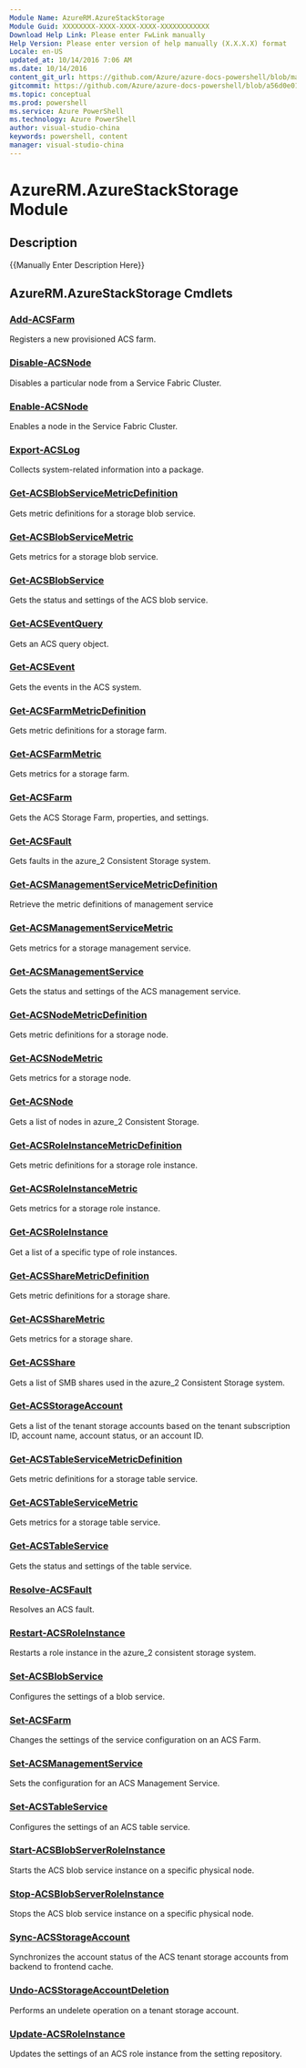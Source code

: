 ```yaml
---
Module Name: AzureRM.AzureStackStorage
Module Guid: XXXXXXXX-XXXX-XXXX-XXXX-XXXXXXXXXXXX
Download Help Link: Please enter FwLink manually
Help Version: Please enter version of help manually (X.X.X.X) format
Locale: en-US
updated_at: 10/14/2016 7:06 AM
ms.date: 10/14/2016
content_git_url: https://github.com/Azure/azure-docs-powershell/blob/master/azureps-cmdlets-docs/ResourceManager/AzureRM.AzureStackStorage/v1.0/CmdletMDs/AzureRM.AzureStackStorage.md
gitcommit: https://github.com/Azure/azure-docs-powershell/blob/a56d0e01e65c2c33aa2af13dd29addc94ead6e88/azureps-cmdlets-docs/ResourceManager/AzureRM.AzureStackStorage/v1.0/CmdletMDs/AzureRM.AzureStackStorage.md
ms.topic: conceptual
ms.prod: powershell
ms.service: Azure PowerShell
ms.technology: Azure PowerShell
author: visual-studio-china
keywords: powershell, content
manager: visual-studio-china
---
```


# AzureRM.AzureStackStorage Module
## Description
{{Manually Enter Description Here}}

## AzureRM.AzureStackStorage Cmdlets
### [Add-ACSFarm](Add-ACSFarm.md)
Registers a new provisioned ACS farm.


### [Disable-ACSNode](Disable-ACSNode.md)
Disables a particular node from a Service Fabric Cluster.


### [Enable-ACSNode](Enable-ACSNode.md)
Enables a node in the Service Fabric Cluster.


### [Export-ACSLog](Export-ACSLog.md)
Collects system-related information into a package.


### [Get-ACSBlobServiceMetricDefinition](Get-ACSBlobServiceMetricDefinition.md)
Gets metric definitions for a storage blob service.


### [Get-ACSBlobServiceMetric](Get-ACSBlobServiceMetric.md)
Gets metrics for a storage blob service.


### [Get-ACSBlobService](Get-ACSBlobService.md)
Gets the status and settings of the ACS blob service.


### [Get-ACSEventQuery](Get-ACSEventQuery.md)
Gets an ACS query object.


### [Get-ACSEvent](Get-ACSEvent.md)
Gets the events in the ACS system.


### [Get-ACSFarmMetricDefinition](Get-ACSFarmMetricDefinition.md)
Gets metric definitions for a storage farm.


### [Get-ACSFarmMetric](Get-ACSFarmMetric.md)
Gets metrics for a storage farm.


### [Get-ACSFarm](Get-ACSFarm.md)
Gets the ACS Storage Farm, properties, and settings.


### [Get-ACSFault](Get-ACSFault.md)
Gets faults in the azure_2 Consistent Storage system.


### [Get-ACSManagementServiceMetricDefinition](Get-ACSManagementServiceMetricDefinition.md)
Retrieve the metric definitions of management service


### [Get-ACSManagementServiceMetric](Get-ACSManagementServiceMetric.md)
Gets metrics for a storage management service.


### [Get-ACSManagementService](Get-ACSManagementService.md)
Gets the status and settings of the ACS management service.


### [Get-ACSNodeMetricDefinition](Get-ACSNodeMetricDefinition.md)
Gets metric definitions for a storage node.


### [Get-ACSNodeMetric](Get-ACSNodeMetric.md)
Gets metrics for a storage node.


### [Get-ACSNode](Get-ACSNode.md)
Gets a list of nodes in azure_2 Consistent Storage.


### [Get-ACSRoleInstanceMetricDefinition](Get-ACSRoleInstanceMetricDefinition.md)
Gets metric definitions for a storage role instance.


### [Get-ACSRoleInstanceMetric](Get-ACSRoleInstanceMetric.md)
Gets metrics for a storage role instance.


### [Get-ACSRoleInstance](Get-ACSRoleInstance.md)
Get a list of a specific type of role instances.


### [Get-ACSShareMetricDefinition](Get-ACSShareMetricDefinition.md)
Gets metric definitions for a storage share.


### [Get-ACSShareMetric](Get-ACSShareMetric.md)
Gets metrics for a storage share.


### [Get-ACSShare](Get-ACSShare.md)
Gets a list of SMB shares used in the azure_2 Consistent Storage system.


### [Get-ACSStorageAccount](Get-ACSStorageAccount.md)
Gets a list of the tenant storage accounts based on the tenant subscription ID, account name, account status, or an account ID.


### [Get-ACSTableServiceMetricDefinition](Get-ACSTableServiceMetricDefinition.md)
Gets metric definitions for a storage table service.


### [Get-ACSTableServiceMetric](Get-ACSTableServiceMetric.md)
Gets metrics for a storage table service.


### [Get-ACSTableService](Get-ACSTableService.md)
Gets the status and settings of the table service.


### [Resolve-ACSFault](Resolve-ACSFault.md)
Resolves an ACS fault.


### [Restart-ACSRoleInstance](Restart-ACSRoleInstance.md)
Restarts a role instance in the azure_2 consistent storage system.


### [Set-ACSBlobService](Set-ACSBlobService.md)
Configures the settings of a blob service.


### [Set-ACSFarm](Set-ACSFarm.md)
Changes the settings of the service configuration on an ACS Farm.


### [Set-ACSManagementService](Set-ACSManagementService.md)
Sets the configuration for an ACS Management Service.


### [Set-ACSTableService](Set-ACSTableService.md)
Configures the settings of an ACS table service.


### [Start-ACSBlobServerRoleInstance](Start-ACSBlobServerRoleInstance.md)
Starts the ACS blob service instance on a specific physical node.


### [Stop-ACSBlobServerRoleInstance](Stop-ACSBlobServerRoleInstance.md)
Stops the ACS blob service instance on a specific physical node.


### [Sync-ACSStorageAccount](Sync-ACSStorageAccount.md)
Synchronizes the account status of the ACS tenant storage accounts from backend to frontend cache.


### [Undo-ACSStorageAccountDeletion](Undo-ACSStorageAccountDeletion.md)
Performs an undelete operation on a tenant storage account.


### [Update-ACSRoleInstance](Update-ACSRoleInstance.md)
Updates the settings of an ACS role instance from the setting repository.



